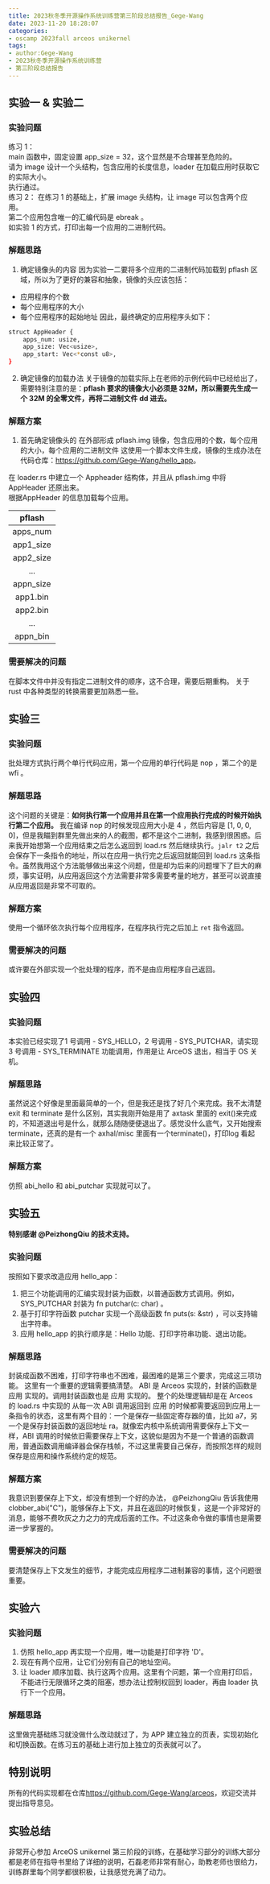 ```yaml
---
title: 2023秋冬季开源操作系统训练营第三阶段总结报告_Gege-Wang
date: 2023-11-20 18:28:07
categories:
- oscamp 2023fall arceos unikernel
tags:
- author:Gege-Wang
- 2023秋冬季开源操作系统训练营
- 第三阶段总结报告
---
```


## 实验一 & 实验二

### 实验问题
练习 1：    
main 函数中，固定设置 app_size = 32，这个显然是不合理甚至危险的。    
请为 image 设计一个头结构，包含应用的长度信息，loader 在加载应用时获取它的实际大小。    
执行通过。        
练习 2：
在练习 1 的基础上，扩展 image 头结构，让 image 可以包含两个应用。    
第二个应用包含唯一的汇编代码是 ebreak 。     
如实验 1 的方式，打印出每一个应用的二进制代码。     

### 解题思路

1. 确定镜像头的内容
因为实验一二要将多个应用的二进制代码加载到 pflash 区域，所以为了更好的兼容和抽象，镜像的头应该包括：
- 应用程序的个数
- 每个应用程序的大小
- 每个应用程序的起始地址
因此，最终确定的应用程序头如下：
```bash
struct AppHeader {
    apps_num: usize,
    app_size: Vec<usize>,
    app_start: Vec<*const u8>,
}
```

2. 确定镜像的加载办法
关于镜像的加载实际上在老师的示例代码中已经给出了，需要特别注意的是：**pflash 要求的镜像大小必须是 32M，所以需要先生成一个 32M 的全零文件，再将二进制文件 dd 进去。**

### 解题方案

1. 首先确定镜像头的
在外部形成 pflash.img 镜像，包含应用的个数，每个应用的大小，每个应用的二进制文件 
这使用一个脚本文件生成，镜像的生成办法在代码仓库：<https://github.com/Gege-Wang/hello_app>。

在 loader.rs 中建立一个 Appheader 结构体，并且从 pflash.img 中将 AppHeader 还原出来。    
根据AppHeader 的信息加载每个应用。


|  pflash       |   
|  :----:       |      
|  apps_num     |      
|   app1_size   |      
|   app2_size   |       
|   ...         |       
|   appn_size   |      
|   app1.bin    |      
|   app2.bin    |      
|   ...         |      
|   appn_bin    |       


### 需要解决的问题
在脚本文件中并没有指定二进制文件的顺序，这不合理，需要后期重构。
关于 rust 中各种类型的转换需要更加熟悉一些。

## 实验三

### 实验问题

批处理方式执行两个单行代码应用，第一个应用的单行代码是 nop ，第二个的是 wfi 。   

### 解题思路
这个问题的关键是：**如何执行第一个应用并且在第一个应用执行完成的时候开始执行第二个应用。** 我在编译 nop 的时候发现应用大小是 4 ，然后内容是 [1, 0, 0, 0]，但是我瞄到群里先做出来的人的截图，都不是这个二进制，我感到很困惑。后来我开始想第一个应用结束之后怎么返回到 load.rs 然后继续执行。`jalr t2` 之后会保存下一条指令的地址，所以在应用一执行完之后返回就能回到 load.rs 这条指令。虽然我用这个方法能够做出来这个问题，但是却为后来的问题埋下了巨大的麻烦，事实证明，从应用返回这个方法需要非常多需要考量的地方，甚至可以说直接从应用返回是非常不可取的。

### 解题方案
使用一个循环依次执行每个应用程序，在程序执行完之后加上 `ret` 指令返回。

### 需要解决的问题
或许要在外部实现一个批处理的程序，而不是由应用程序自己返回。

## 实验四

### 实验问题
本实验已经实现了1 号调用 - SYS_HELLO，2 号调用 - SYS_PUTCHAR，请实现 3 号调用 - SYS_TERMINATE 功能调用，作用是让 ArceOS 退出，相当于 OS 关机。   

### 解题思路
虽然说这个好像是里面最简单的一个，但是我还是找了好几个来完成。我不太清楚 exit 和 terminate 是什么区别，其实我刚开始是用了 axtask 里面的 exit()来完成的，不知道退出号是什么，就那么随随便便退出了。感觉没什么底气，又开始搜索 terminate，还真的是有一个 axhal/misc 里面有一个terminate()，打印log 看起来比较正常了。

### 解题方案
仿照 abi_hello 和 abi_putchar 实现就可以了。  

## 实验五

**特别感谢 @PeizhongQiu 的技术支持。**
### 实验问题
按照如下要求改造应用 hello_app：   
1. 把三个功能调用的汇编实现封装为函数，以普通函数方式调用。例如，SYS_PUTCHAR 封装为 fn putchar(c: char) 。    
2. 基于打印字符函数 putchar 实现一个高级函数 fn puts(s: &str) ，可以支持输出字符串。      
3. 应用 hello_app 的执行顺序是：Hello 功能、打印字符串功能、退出功能。    

### 解题思路

封装成函数不困难，打印字符串也不困难，最困难的是第三个要求，完成这三项功能。
这里有一个重要的逻辑需要搞清楚。 ABI 是 Arceos 实现的，封装的函数是 应用 实现的。调用封装函数也是 应用 实现的。 整个的处理逻辑却是在 Arceos 的 load.rs 中实现的
从每一次 ABI 调用返回到 应用 的时候都需要返回到应用上一条指令的状态，这里有两个目的：一个是保存一些固定寄存器的值，比如 a7，另一个是保存封装函数的返回地址 ra。就像宏内核中系统调用需要保存上下文一样，ABI 调用的时候依旧需要保存上下文，这貌似是因为不是一个普通的函数调用，普通函数调用编译器会保存栈帧，不过这里需要自己保存，而按照怎样的规则保存是应用和操作系统约定的规范。       

### 解题方案
我意识到要保存上下文，却没有想到一个好的办法， @PeizhongQiu 告诉我使用 clobber_abi("C")，能够保存上下文，并且在返回的时候恢复，这是一个非常好的消息，能够不费吹灰之力之力的完成后面的工作。不过这条命令做的事情也是需要进一步掌握的。

### 需要解决的问题
要清楚保存上下文发生的细节，才能完成应用程序二进制兼容的事情，这个问题很重要。

## 实验六

### 实验问题
1. 仿照 hello_app 再实现一个应用，唯一功能是打印字符 'D'。    
2. 现在有两个应用，让它们分别有自己的地址空间。    
3. 让 loader 顺序加载、执行这两个应用。这里有个问题，第一个应用打印后，不能进行无限循环之类的阻塞，想办法让控制权回到 loader，再由 loader 执行下一个应用。    
### 解题思路
这里做完基础练习就没做什么改动就过了，为 APP 建立独立的页表，实现初始化和切换函数。在练习五的基础上进行加上独立的页表就可以了。
 
## 特别说明
所有的代码实现都在仓库<https://github.com/Gege-Wang/arceos>，欢迎交流并提出指导意见。

## 实验总结

非常开心参加 ArceOS unikernel 第三阶段的训练，在基础学习部分的训练大部分都是老师在指导书里给了详细的说明，石磊老师非常有耐心，助教老师也很给力，训练群里每个同学都很积极，让我感觉充满了动力。